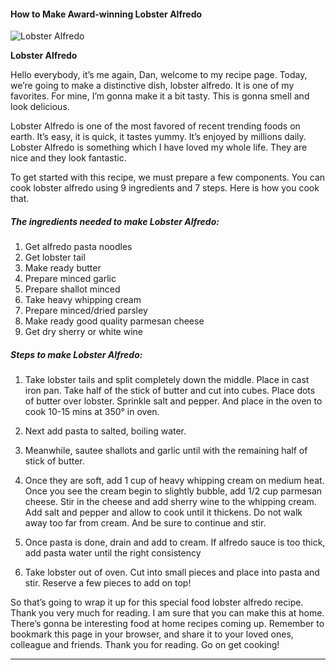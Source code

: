             

#### How to Make Award-winning Lobster Alfredo

![Lobster Alfredo](https://img-global.cpcdn.com/recipes/ccff0bd966e40831/751x532cq70/lobster-alfredo-recipe-main-photo.jpg)

**Lobster Alfredo**

Hello everybody, it’s me again, Dan, welcome to my recipe page. Today, we’re going to make a distinctive dish, lobster alfredo. It is one of my favorites. For mine, I’m gonna make it a bit tasty. This is gonna smell and look delicious.

Lobster Alfredo is one of the most favored of recent trending foods on earth. It’s easy, it is quick, it tastes yummy. It’s enjoyed by millions daily. Lobster Alfredo is something which I have loved my whole life. They are nice and they look fantastic.

To get started with this recipe, we must prepare a few components. You can cook lobster alfredo using 9 ingredients and 7 steps. Here is how you cook that.

##### The ingredients needed to make Lobster Alfredo:

1.  Get alfredo pasta noodles
2.  Get lobster tail
3.  Make ready butter
4.  Prepare minced garlic
5.  Prepare shallot minced
6.  Take heavy whipping cream
7.  Prepare minced/dried parsley
8.  Make ready good quality parmesan cheese
9.  Get dry sherry or white wine

##### Steps to make Lobster Alfredo:

1.  Take lobster tails and split completely down the middle. Place in cast iron pan. Take half of the stick of butter and cut into cubes. Place dots of butter over lobster. Sprinkle salt and pepper. And place in the oven to cook 10-15 mins at 350° in oven.
2.  Next add pasta to salted, boiling water.
3.  Meanwhile, sautee shallots and garlic until with the remaining half of stick of butter.
4.  Once they are soft, add 1 cup of heavy whipping cream on medium heat. Once you see the cream begin to slightly bubble, add 1/2 cup parmesan cheese. Stir in the cheese and add sherry wine to the whipping cream. Add salt and pepper and allow to cook until it thickens. Do not walk away too far from cream. And be sure to continue and stir.
5.  Once pasta is done, drain and add to cream. If alfredo sauce is too thick, add pasta water until the right consistency

7.  Take lobster out of oven. Cut into small pieces and place into pasta and stir. Reserve a few pieces to add on top!

So that’s going to wrap it up for this special food lobster alfredo recipe. Thank you very much for reading. I am sure that you can make this at home. There’s gonna be interesting food at home recipes coming up. Remember to bookmark this page in your browser, and share it to your loved ones, colleague and friends. Thank you for reading. Go on get cooking!

* * *